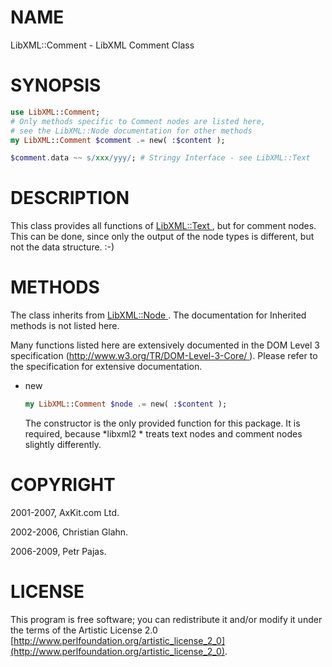 NAME
====

LibXML::Comment - LibXML Comment Class

SYNOPSIS
========

```raku
use LibXML::Comment;
# Only methods specific to Comment nodes are listed here,
# see the LibXML::Node documentation for other methods
my LibXML::Comment $comment .= new( :$content );

$comment.data ~~ s/xxx/yyy/; # Stringy Interface - see LibXML::Text
```

DESCRIPTION
===========

This class provides all functions of [LibXML::Text ](https://libxml-raku.github.io/LibXML-raku/Text), but for comment nodes. This can be done, since only the output of the node types is different, but not the data structure. :-)

METHODS
=======

The class inherits from [LibXML::Node ](https://libxml-raku.github.io/LibXML-raku/Node). The documentation for Inherited methods is not listed here.

Many functions listed here are extensively documented in the DOM Level 3 specification ([http://www.w3.org/TR/DOM-Level-3-Core/ ](http://www.w3.org/TR/DOM-Level-3-Core/ )). Please refer to the specification for extensive documentation.

  * new

    ```raku
    my LibXML::Comment $node .= new( :$content );
    ```

    The constructor is the only provided function for this package. It is required, because *libxml2 * treats text nodes and comment nodes slightly differently.

COPYRIGHT
=========

2001-2007, AxKit.com Ltd.

2002-2006, Christian Glahn.

2006-2009, Petr Pajas.

LICENSE
=======

This program is free software; you can redistribute it and/or modify it under the terms of the Artistic License 2.0 [http://www.perlfoundation.org/artistic_license_2_0](http://www.perlfoundation.org/artistic_license_2_0).

